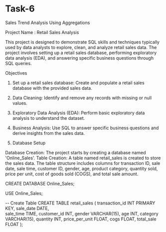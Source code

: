 # Task-6
Sales Trend Analysis Using Aggregations

Project Name : Retail Sales Analysis

This project is designed to demonstrate SQL skills and techniques typically used by data analysts to explore, clean, and analyze retail sales data. The project involves setting up a retail sales database, performing exploratory data analysis (EDA), and answering specific business questions through SQL queries.

Objectives

1. Set up a retail sales database: Create and populate a retail sales database with the provided sales data.
2. Data Cleaning: Identify and remove any records with missing or null values.
3. Exploratory Data Analysis (EDA): Perform basic exploratory data analysis to understand the dataset.
4. Business Analysis: Use SQL to answer specific business questions and derive insights from the sales data.

1. Database Setup

Database Creation: The project starts by creating a database named  'Online_Sales'.
Table Creation: A table named retail_sales is created to store the sales data. The table structure includes columns for transaction ID, sale date, sale time, customer ID, gender, age, product category, quantity sold, price per unit, cost of goods sold (COGS), and total sale amount.

CREATE DATABASE Online_Sales;

USE Online_Sales;

-- Create Table
CREATE TABLE retail_sales
            (
                transaction_id INT PRIMARY KEY,	
                sale_date DATE,	 
                sale_time TIME,	
                customer_id	INT, 
                gender VARCHAR(15), 
                age	INT, 
                category VARCHAR(15), 
                quantity INT, 
                price_per_unit FLOAT, 
                cogs FLOAT, 
                total_sale FLOAT 
            );
